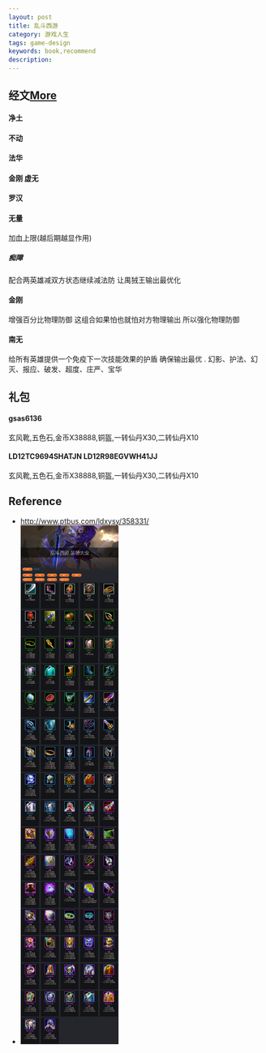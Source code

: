 ```yaml
---
layout: post
title: 乱斗西游
category: 游戏人生
tags: game-design
keywords: book,recommend
description: 
---
```


## 经文[More](http://news.7k7k.com/doc/20141113/469055.html)
#### 净土

#### 不动

#### 法华

#### 金刚 虚无

#### 罗汉

#### 无量
加血上限(越后期越显作用)
##### 痴障
配合两英雄减双方状态继续减法防 让禺狨王输出最优化
#### 金刚
增强百分比物理防御 这组合如果怕也就怕对方物理输出 所以强化物理防御
#### 南无
给所有英雄提供一个免疫下一次技能效果的护盾 确保输出最优
.
幻影、护法、幻灭、报应、破发、超度、庄严、宝华

## 礼包
#### gsas6136
玄风靴,五色石,金币X38888,铜盔,一转仙丹X30,二转仙丹X10
#### LD12TC9694SHATJN LD12R98EGVWH41JJ
玄风靴,五色石,金币X38888,铜盔,一转仙丹X30,二转仙丹X10
## Reference
* <http://www.ptbus.com/ldxysy/358331/>
* ![装备大全](/Resources/乱斗西游_1.png)
